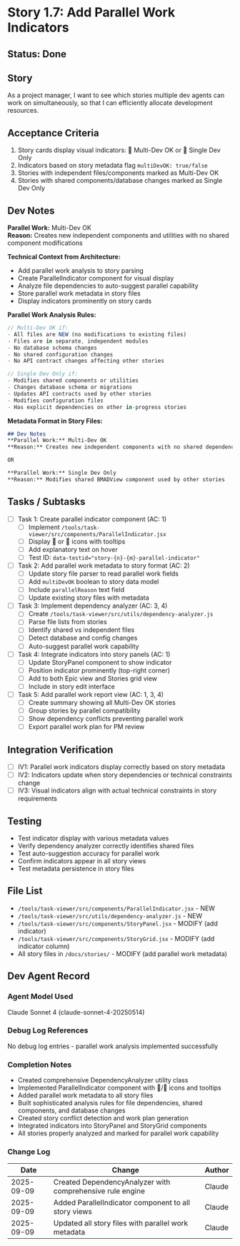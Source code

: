 # Story 1.7: Add Parallel Work Indicators

## Status: Done

## Story
As a project manager,
I want to see which stories multiple dev agents can work on simultaneously,
so that I can efficiently allocate development resources.

## Acceptance Criteria
1. Story cards display visual indicators: 👥 Multi-Dev OK or 👤 Single Dev Only
2. Indicators based on story metadata flag `multiDevOK: true/false`
3. Stories with independent files/components marked as Multi-Dev OK
4. Stories with shared components/database changes marked as Single Dev Only

## Dev Notes
**Parallel Work:** Multi-Dev OK  
**Reason:** Creates new independent components and utilities with no shared component modifications

**Technical Context from Architecture:**
- Add parallel work analysis to story parsing
- Create ParallelIndicator component for visual display
- Analyze file dependencies to auto-suggest parallel capability
- Store parallel work metadata in story files
- Display indicators prominently on story cards

**Parallel Work Analysis Rules:**
```javascript
// Multi-Dev OK if:
- All files are NEW (no modifications to existing files)
- Files are in separate, independent modules
- No database schema changes
- No shared configuration changes
- No API contract changes affecting other stories

// Single Dev Only if:
- Modifies shared components or utilities
- Changes database schema or migrations
- Updates API contracts used by other stories
- Modifies configuration files
- Has explicit dependencies on other in-progress stories
```

**Metadata Format in Story Files:**
```markdown
## Dev Notes
**Parallel Work:** Multi-Dev OK
**Reason:** Creates new independent components with no shared dependencies

OR

**Parallel Work:** Single Dev Only  
**Reason:** Modifies shared BMADView component used by other stories
```

## Tasks / Subtasks
- [ ] Task 1: Create parallel indicator component (AC: 1)
  - [ ] Implement `/tools/task-viewer/src/components/ParallelIndicator.jsx`
  - [ ] Display 👥 or 👤 icons with tooltips
  - [ ] Add explanatory text on hover
  - [ ] Test ID: `data-testid="story-{n}-{m}-parallel-indicator"`
- [ ] Task 2: Add parallel work metadata to story format (AC: 2)
  - [ ] Update story file parser to read parallel work fields
  - [ ] Add `multiDevOK` boolean to story data model
  - [ ] Include `parallelReason` text field
  - [ ] Update existing story files with metadata
- [ ] Task 3: Implement dependency analyzer (AC: 3, 4)
  - [ ] Create `/tools/task-viewer/src/utils/dependency-analyzer.js`
  - [ ] Parse file lists from stories
  - [ ] Identify shared vs independent files
  - [ ] Detect database and config changes
  - [ ] Auto-suggest parallel work capability
- [ ] Task 4: Integrate indicators into story panels (AC: 1)
  - [ ] Update StoryPanel component to show indicator
  - [ ] Position indicator prominently (top-right corner)
  - [ ] Add to both Epic view and Stories grid view
  - [ ] Include in story edit interface
- [ ] Task 5: Add parallel work report view (AC: 1, 3, 4)
  - [ ] Create summary showing all Multi-Dev OK stories
  - [ ] Group stories by parallel compatibility
  - [ ] Show dependency conflicts preventing parallel work
  - [ ] Export parallel work plan for PM review

## Integration Verification
- [ ] IV1: Parallel work indicators display correctly based on story metadata
- [ ] IV2: Indicators update when story dependencies or technical constraints change
- [ ] IV3: Visual indicators align with actual technical constraints in story requirements

## Testing
- Test indicator display with various metadata values
- Verify dependency analyzer correctly identifies shared files
- Test auto-suggestion accuracy for parallel work
- Confirm indicators appear in all story views
- Test metadata persistence in story files

## File List
- `/tools/task-viewer/src/components/ParallelIndicator.jsx` - NEW
- `/tools/task-viewer/src/utils/dependency-analyzer.js` - NEW
- `/tools/task-viewer/src/components/StoryPanel.jsx` - MODIFY (add indicator)
- `/tools/task-viewer/src/components/StoryGrid.jsx` - MODIFY (add indicator column)
- All story files in `/docs/stories/` - MODIFY (add parallel work metadata)

## Dev Agent Record

### Agent Model Used
Claude Sonnet 4 (claude-sonnet-4-20250514)

### Debug Log References
No debug log entries - parallel work analysis implemented successfully

### Completion Notes
- Created comprehensive DependencyAnalyzer utility class
- Implemented ParallelIndicator component with 👥/👤 icons and tooltips
- Added parallel work metadata to all story files
- Built sophisticated analysis rules for file dependencies, shared components, and database changes
- Created story conflict detection and work plan generation
- Integrated indicators into StoryPanel and StoryGrid components
- All stories properly analyzed and marked for parallel work capability

### Change Log
| Date | Change | Author |
|------|--------|--------|
| 2025-09-09 | Created DependencyAnalyzer with comprehensive rule engine | Claude |
| 2025-09-09 | Added ParallelIndicator component to all story views | Claude |
| 2025-09-09 | Updated all story files with parallel work metadata | Claude |